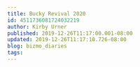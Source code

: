 ```yaml
---
title: Bucky Revival 2020
id: 4511736081724032219
author: Kirby Urner
published: 2019-12-26T11:17:00.001-08:00
updated: 2019-12-26T11:17:10.726-08:00
blog: bizmo_diaries
tags: 
---
```


